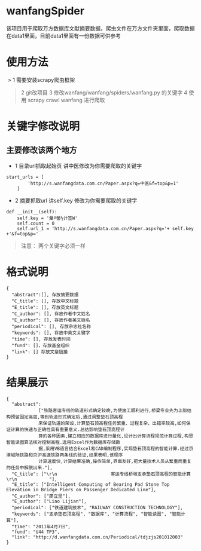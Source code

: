 # wanfangSpider
该项目用于爬取万方数据库文献摘要数据，爬虫文件在万方文件夹里面，爬取数据在data1里面，目前data1里面有一份数据可供参考

# 使用方法
  > 1 需要安装scrapy爬虫框架
  > 2 git改项目
  > 3 修改wanfang/wanfang/spiders/wanfang.py 的关键字
  > 4 使用 scrapy crawl wanfang 进行爬取
# 关键字修改说明
  ## 主要修改该两个地方
  
* 1 目录url抓取起始页 讲中医修改为你需要爬取的关键字
```
start_urls = [
        'http://s.wanfangdata.com.cn/Paper.aspx?q=中医&f=top&p=1'
    ]

```
* 2 摘要抓取url 讲self.key 修改为你需要爬取的关键字
```
def __init__(self):
    self.key = '彙º罃½计签W'
    self.count = 0
    self.url_1 = 'http://s.wanfangdata.com.cn/Paper.aspx?q='+ self.key +'&f=top&p='
```
> 注意： 两个关键字必须一样

# 格式说明
```
{
  "abstract":[], 存放摘要数据
  "C_title": [], 存放中文标题
  "E_title": [], 存放英文标题
  "C_author": [], 存放作者中文姓名
  "E_author": [], 存放作者英文姓名
  "periodical": [], 存放杂志社名称
  "keywords": [], 存放中英文关键字
  "time": [], 存放发表时间
  "fund": []，存放基金组织
  "link": [] 存放文章链接
}
```

# 结果展示
```
{
  "abstract":
            ["铁路客运专线的轨道形式确定较晚,为使施工顺利进行,桥梁专业先为上部结构预留固定高度,等到轨道形式确定后,通过调整垫石顶高程
            来保证轨道的架设,计算垫石顶高程任务繁重、过程复杂、出错率较高,如何保证计算的快速与正确性具有重要意义.总结影响垫石顶高程计
            算的各种因素,建立相应的数据库进行量化,设计出计算流程规范计算过程,构思智能读图算法核对控制高程.选用Excel作为数据库存储数
            据,采用VB语言结合Excel和CAD编制程序,实现垫石顶高程的智能计算.经过京津城际铁路和京沪高速铁路两条线的验证,结果表明,该程序
            计算速度快,计算结果准确,操作简单,界面友好,把大量技术人员从繁重而重复的任务中解脱出来."],
  "C_title": ["\r\n                    客运专线桥墩支承垫石顶高程的智能计算\r\n            "],
  "E_title": ["Intelligent Computing of Bearing Pad Stone Top Elevation in Bridge Piers on Passenger Dedicated Line"],
  "C_author": ["廖立坚"],
  "E_author": ["Liao Lijian"], 
  "periodical": ["铁道建筑技术", "RAILWAY CONSTRUCTION TECHNOLOGY"],
  "keywords": ["支承垫石顶高程", "数据库", "计算流程", "智能读图", "智能计算"],
  "time": "2011年4月7日", 
  "fund": "U44 TP3", 
  "link": "http://d.wanfangdata.com.cn/Periodical/tdjzjs201012003"
}
```
